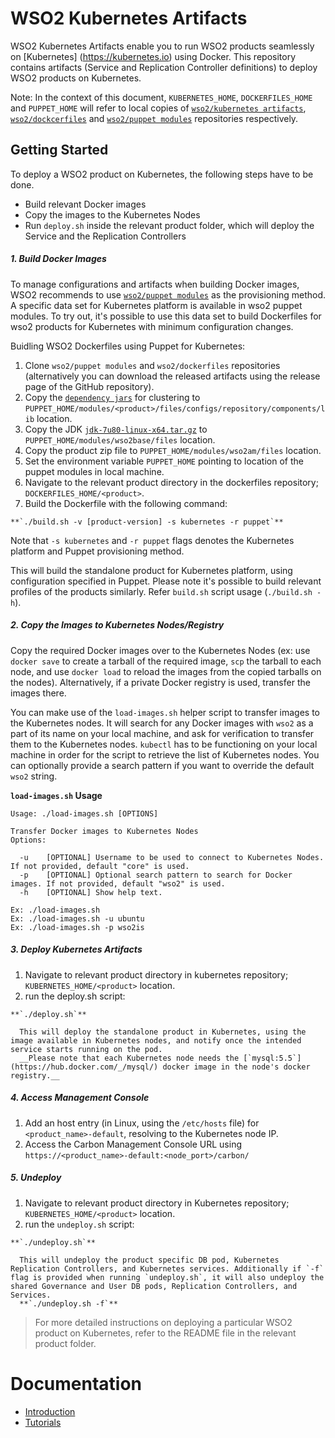 # WSO2 Kubernetes Artifacts

WSO2 Kubernetes Artifacts enable you to run WSO2 products seamlessly on [Kubernetes] (https://kubernetes.io) using Docker. This repository contains artifacts (Service and Replication Controller definitions) to deploy WSO2 products on Kubernetes.

Note: In the context of this document, `KUBERNETES_HOME`, `DOCKERFILES_HOME` and `PUPPET_HOME` will refer to local copies of [`wso2/kubernetes artifacts`](https://github.com/wso2/kubernetes-artifacts/), [`wso2/dockcerfiles`](https://github.com/wso2/dockerfiles/) and [`wso2/puppet modules`](https://github.com/wso2/puppet-modules) repositories respectively.

## Getting Started
To deploy a WSO2 product on Kubernetes, the following steps have to be done.
* Build relevant Docker images
* Copy the images to the Kubernetes Nodes
* Run `deploy.sh` inside the relevant product folder, which will deploy the Service and the Replication Controllers


##### 1. Build Docker Images

To manage configurations and artifacts when building Docker images, WSO2 recommends to use [`wso2/puppet modules`](https://github.com/wso2/puppet-modules) as the provisioning method. A specific data set for Kubernetes platform is available in wso2 puppet modules. To try out, it's possible to use this data set to build Dockerfiles for wso2 products for Kubernetes with minimum configuration changes.

Buidling WSO2 Dockerfiles using Puppet for Kubernetes:

  1. Clone `wso2/puppet modules` and `wso2/dockerfiles` repositories (alternatively you can download the released artifacts using the release page of the GitHub repository).
  2. Copy the [`dependency jars`](https://docs.wso2.com/display/KA100/Kubernetes+Membership+Scheme+for+WSO2+Carbon) for clustering to `PUPPET_HOME/modules/<product>/files/configs/repository/components/lib` location.
  3. Copy the JDK [`jdk-7u80-linux-x64.tar.gz`](http://www.oracle.com/technetwork/java/javase/downloads/jdk7-downloads-1880260.html) to `PUPPET_HOME/modules/wso2base/files` location.
  4. Copy the product zip file to `PUPPET_HOME/modules/wso2am/files` location.
  3. Set the environment variable `PUPPET_HOME` pointing to location of the puppet modules in local machine.
  4. Navigate to the relevant product directory in the dockerfiles repository; `DOCKERFILES_HOME/<product>`.
  5. Build the Dockerfile with the following command:

    **`./build.sh -v [product-version] -s kubernetes -r puppet`**

  Note that `-s kubernetes` and `-r puppet` flags denotes the Kubernetes platform and Puppet provisioning method.

  This will build the standalone product for Kubernetes platform, using configuration specified in Puppet. Please note it's possible to build relevant profiles of the products similarly. Refer `build.sh` script usage (`./build.sh -h`).

##### 2. Copy the Images to Kubernetes Nodes/Registry

Copy the required Docker images over to the Kubernetes Nodes (ex: use `docker save` to create a tarball of the required image, `scp` the tarball to each node, and use `docker load` to reload the images from the copied tarballs on the nodes). Alternatively, if a private Docker registry is used, transfer the images there.

You can make use of the `load-images.sh` helper script to transfer images to the Kubernetes nodes. It will search for any Docker images with `wso2` as a part of its name on your local machine, and ask for verification to transfer them to the Kubernetes nodes. `kubectl` has to be functioning on your local machine in order for the script to retrieve the list of Kubernetes nodes. You can optionally provide a search pattern if you want to override the default `wso2` string.

**`load-images.sh`
Usage**
```
Usage: ./load-images.sh [OPTIONS]

Transfer Docker images to Kubernetes Nodes
Options:

  -u	[OPTIONAL] Username to be used to connect to Kubernetes Nodes. If not provided, default "core" is used.
  -p	[OPTIONAL] Optional search pattern to search for Docker images. If not provided, default "wso2" is used.
  -h	[OPTIONAL] Show help text.

Ex: ./load-images.sh
Ex: ./load-images.sh -u ubuntu
Ex: ./load-images.sh -p wso2is
```


##### 3. Deploy Kubernetes Artifacts
  1. Navigate to relevant product directory in kubernetes repository; `KUBERNETES_HOME/<product>` location.
  2. run the deploy.sh script:

    **`./deploy.sh`**

      This will deploy the standalone product in Kubernetes, using the image available in Kubernetes nodes, and notify once the intended service starts running on the pod.
      __Please note that each Kubernetes node needs the [`mysql:5.5`](https://hub.docker.com/_/mysql/) docker image in the node's docker registry.__

##### 4. Access Management Console
  1. Add an host entry (in Linux, using the `/etc/hosts` file) for `<product_name>-default`, resolving to the Kubernetes node IP.
  2. Access the Carbon Management Console URL using `https://<product_name>-default:<node_port>/carbon/`

##### 5. Undeploy
  1. Navigate to relevant product directory in Kubernetes repository; `KUBERNETES_HOME/<product>` location.
  2. run the `undeploy.sh` script:

    **`./undeploy.sh`**

      This will undeploy the product specific DB pod, Kubernetes Replication Controllers, and Kubernetes services. Additionally if `-f` flag is provided when running `undeploy.sh`, it will also undeploy the shared Governance and User DB pods, Replication Controllers, and Services.
      **`./undeploy.sh -f`**

> For more detailed instructions on deploying a particular WSO2 product on Kubernetes, refer to the README file in the relevant product folder.

# Documentation
* [Introduction](https://docs.wso2.com/display/KA100/WSO2+Kubernetes+Artifacts)
* [Tutorials](https://docs.wso2.com/display/KA100/Tutorials)
